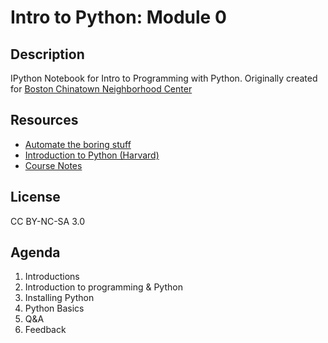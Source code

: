 # Intro to Python: Module 0

## Description

IPython Notebook for Intro to Programming with Python.
Originally created for [Boston Chinatown Neighborhood Center](https://bcnc.net)

## Resources
- [Automate the boring stuff](https://automatetheboringstuff.com)
- [Introduction to Python (Harvard)](https://tdc-www.harvard.edu/Python.pdf)
- [Course Notes](https://pages.nlouie.com/nlouie-intro-to-python-atbs/src/course0/demo0)

## License
CC BY-NC-SA 3.0

## Agenda 
1. Introductions
2. Introduction to programming & Python
4. Installing Python
5. Python Basics
6. Q&A
7. Feedback
